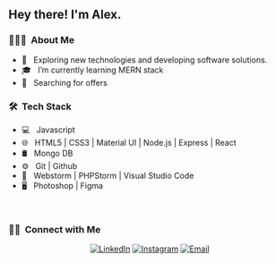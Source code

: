 <h2> Hey there! I'm Alex.</h2>

<h3> 👨🏻‍💻 &nbsp;About Me </h3>

- 🤔 &nbsp; Exploring new technologies and developing software solutions.
- 🎓 &nbsp; I’m currently learning MERN stack
- 💼 &nbsp; Searching for offers

<h3> 🛠 &nbsp;Tech Stack</h3>

- 💻 &nbsp; Javascript
- 🌐 &nbsp; HTML5 | CSS3 | Material UI | Node.js | Express | React
- 🛢 &nbsp; Mongo DB
- ⚙️ &nbsp; Git | Github
- 🔧 &nbsp; Webstorm | PHPStorm | Visual Studio Code
- 🖥 &nbsp; Photoshop | Figma

<br/>



<h3> 🤝🏻 &nbsp;Connect with Me </h3>

<p align="center">
<a href="https://www.linkedin.com/in/alex-borovikov/"><img alt="LinkedIn" src="https://img.shields.io/badge/LinkedIn-Alex%20Borovikov-blue?style=flat-square&logo=linkedin"></a>
<a href="https://www.instagram.com/ozerov.live"><img alt="Instagram" src="https://img.shields.io/badge/Instagram-ozerov.live-blue?style=flat-square&logo=instagram"></a>
<a href="mailto:alex.borrovikov@gmail.com"><img alt="Email" src="https://img.shields.io/badge/Email-alex.borrovikov@gmail.com-blue?style=flat-square&logo=gmail"></a>
</p>
